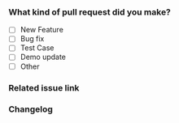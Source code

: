 <!--
  Thanks for submitting a pull request!
  We appreciate you spending the time to work on these changes. Please provide enough information so that others can review your pull request. The three fields below are mandatory.

  Before submitting a pull request, please make sure the following is done:

  1. Fork [the repository](https://github.com/AgoraIO-Extensions/agora-rtc-react) and create your branch from `main`.
  2. Follow the [steps](../CONTRIBUTING.md#steps)

  Thank you!
-->

### What kind of pull request did you make?

- [ ] New Feature
- [ ] Bug fix
- [ ] Test Case
- [ ] Demo update
- [ ] Other

### Related issue link

<!--
1. Put the related issue or discussion links here.
2. close #xxxx or fix #xxxx for instance.
-->

### Changelog

<!--
Describe your code changes.
-->
